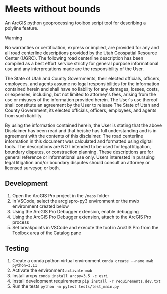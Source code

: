 # Meets without bounds

An ArcGIS python geoprocessing toolbox script tool for describing a polyline feature.

> [!Warning]
> No warranties or certification, express or implied, are provided for any and all road centerline descriptions provided by the Utah Geospatial Resource Center (UGRC). The following road centerline description has been compiled as a best effort service strictly for general purpose informational use and any interpretations made are the responsibility of the User.
>
> The State of Utah and County Governments, their elected officials, officers, employees, and agents assume no legal responsibilities for the information contained herein and shall have no liability for any damages, losses, costs, or expenses, including, but not limited to attorney's fees, arising from the use or misuses of the information provided herein. The User's use thereof shall constitute an agreement by the User to release The State of Utah and County Government, its elected officials, officers, employees, and agents from such liability.
>
> By using the information contained herein, the User is stating that the above Disclaimer has been read and that he/she has full understanding and is in agreement with the contents of this disclaimer. The road centerline information in this document was calculated and formatted using digital tools. The descriptions are NOT intended to be used for legal litigation, boundary disputes, or construction planning. These descriptions are for general reference or informational use only. Users interested in pursuing legal litigation and/or boundary disputes should consult an attorney or licensed surveyor, or both.

## Development

1. Open the ArcGIS Pro project in the `/maps` folder
1. In VSCode, select the arcgispro-py3 environment or the mwb environment created below
1. Using the ArcGIS Pro Debugger extension, enable debugging
1. Using the ArcGIS Pro Debugger extension, attach to the ArcGIS Pro process
1. Set breakpoints in VSCode and execute the tool in ArcGIS Pro from the Toolbox area of the Catalog pane

## Testing

1. Create a conda python virtual environment
   `conda create --name mwb python=3.11`
1. Activate the environment
   `activate mwb`
1. Install arcpy
   `conda install arcpy=3.5 -c esri`
1. Install development requirements
   `pip install -r requirements.dev.txt`
1. Run the tests
   `python -m pytest tests/test_main.py`
